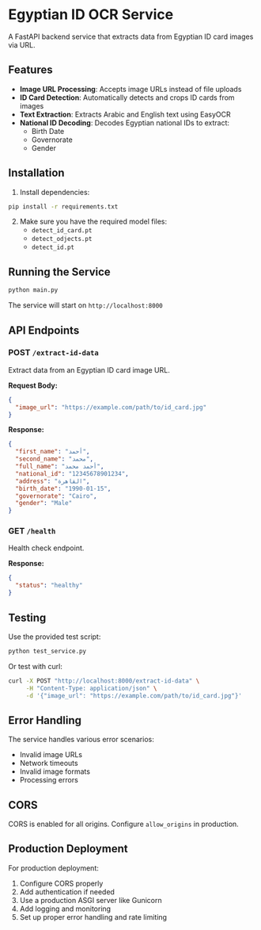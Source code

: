 # Egyptian ID OCR Service

A FastAPI backend service that extracts data from Egyptian ID card images via URL.

## Features

- **Image URL Processing**: Accepts image URLs instead of file uploads
- **ID Card Detection**: Automatically detects and crops ID cards from images
- **Text Extraction**: Extracts Arabic and English text using EasyOCR
- **National ID Decoding**: Decodes Egyptian national IDs to extract:
  - Birth Date
  - Governorate
  - Gender

## Installation

1. Install dependencies:

```bash
pip install -r requirements.txt
```

2. Make sure you have the required model files:
   - `detect_id_card.pt`
   - `detect_odjects.pt`
   - `detect_id.pt`

## Running the Service

```bash
python main.py
```

The service will start on `http://localhost:8000`

## API Endpoints

### POST `/extract-id-data`

Extract data from an Egyptian ID card image URL.

**Request Body:**

```json
{
  "image_url": "https://example.com/path/to/id_card.jpg"
}
```

**Response:**

```json
{
  "first_name": "أحمد",
  "second_name": "محمد",
  "full_name": "أحمد محمد",
  "national_id": "12345678901234",
  "address": "القاهرة",
  "birth_date": "1990-01-15",
  "governorate": "Cairo",
  "gender": "Male"
}
```

### GET `/health`

Health check endpoint.

**Response:**

```json
{
  "status": "healthy"
}
```

## Testing

Use the provided test script:

```bash
python test_service.py
```

Or test with curl:

```bash
curl -X POST "http://localhost:8000/extract-id-data" \
     -H "Content-Type: application/json" \
     -d '{"image_url": "https://example.com/path/to/id_card.jpg"}'
```

## Error Handling

The service handles various error scenarios:

- Invalid image URLs
- Network timeouts
- Invalid image formats
- Processing errors

## CORS

CORS is enabled for all origins. Configure `allow_origins` in production.

## Production Deployment

For production deployment:

1. Configure CORS properly
2. Add authentication if needed
3. Use a production ASGI server like Gunicorn
4. Add logging and monitoring
5. Set up proper error handling and rate limiting
